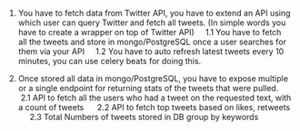 1. You have to fetch data from Twitter API, you have to extend an API using which user can query Twitter and fetch all tweets.
(In simple words you have to create a wrapper on top of Twitter API)
    1.1 You have to fetch all the tweets and store in mongo/PostgreSQL once a user searches for them via your API
    1.2 You have to auto refresh latest tweets every 10 minutes, you can use celery beats for doing this.

2. Once stored all data in mongo/PostgreSQL, you have to expose multiple or a single endpoint for returning stats of the tweets
that were pulled.
     2.1 API to fetch all the users who had a tweet on the requested text, with a count of tweets
     2.2 API to fetch top tweets based on likes, retweets
     2.3 Total Numbers of tweets stored in DB group by keywords


